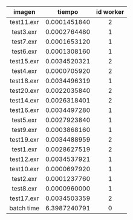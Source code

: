imagen|tiempo|id worker
:---:|:---:|:---:
test11.exr|0.0001451840|2
test3.exr|0.0002764480|1
test7.exr|0.0001653120|1
test6.exr|0.0001308160|1
test15.exr|0.0034520321|2
test4.exr|0.0000705920|2
test18.exr|0.0034496319|1
test20.exr|0.0022035840|2
test14.exr|0.0026318401|2
test16.exr|0.0034497280|1
test5.exr|0.0027923840|1
test9.exr|0.0003868160|1
test19.exr|0.0034488959|2
test1.exr|0.0028627519|2
test12.exr|0.0034537921|1
test10.exr|0.0000697920|1
test2.exr|0.0001237760|1
test8.exr|0.0000960000|1
test17.exr|0.0034503359|2
batch time|6.3987240791|0
